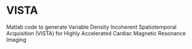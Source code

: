 VISTA
=====

Matlab code to generate Variable Density Incoherent Spatiotemporal Acquisition (VISTA) for Highly Accelerated Cardiac Magnetic Resonance Imaging
